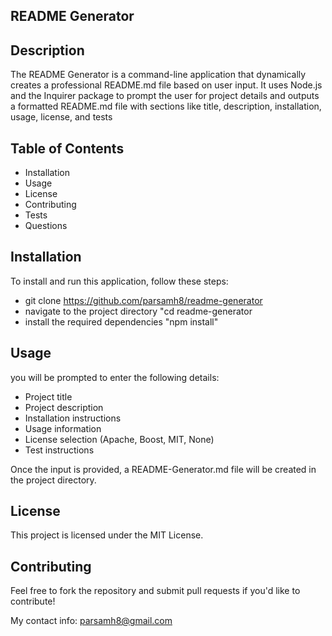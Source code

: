 ## README Generator


## Description

The README Generator is a command-line application that dynamically creates a professional README.md file based on user input. It uses Node.js and the Inquirer package to prompt the user for project details and outputs a formatted README.md file with sections like title, description, installation, usage, license, and tests


## Table of Contents

 - Installation
 - Usage
 - License
 - Contributing
 - Tests
 - Questions


 ## Installation

To install and run this application, follow these steps:
 - git clone https://github.com/parsamh8/readme-generator
 - navigate to the project directory "cd readme-generator
 - install the required dependencies "npm install"


 ## Usage

 you will be prompted to enter the following details:
 - Project title
 - Project description
 - Installation instructions
 - Usage information
 - License selection (Apache, Boost, MIT, None)
 - Test instructions

 Once the input is provided, a README-Generator.md file will be created in the project directory.


## License

This project is licensed under the MIT License.


## Contributing

Feel free to fork the repository and submit pull requests if you'd like to contribute!

My contact info: parsamh8@gmail.com

